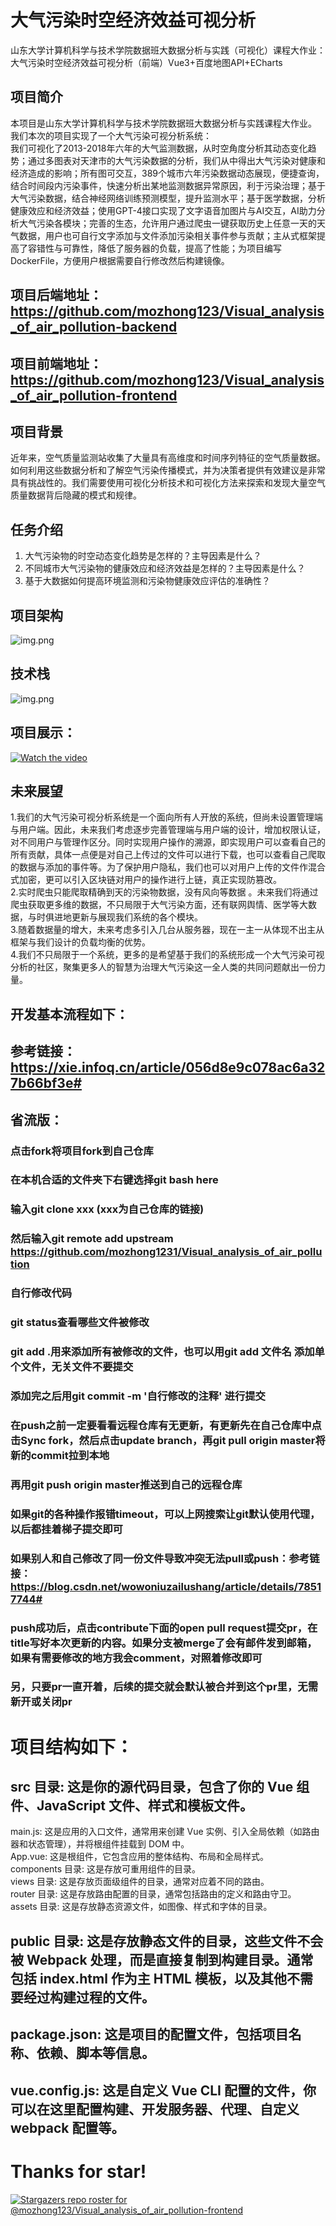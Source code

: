 # 大气污染时空经济效益可视分析
山东大学计算机科学与技术学院数据班大数据分析与实践（可视化）课程大作业：大气污染时空经济效益可视分析（前端）Vue3+百度地图API+ECharts
## 项目简介
本项目是山东大学计算机科学与技术学院数据班大数据分析与实践课程大作业。<br />
我们本次的项目实现了一个大气污染可视分析系统：<br />
我们可视化了2013-2018年六年的大气监测数据，从时空角度分析其动态变化趋势；通过多图表对天津市的大气污染数据的分析，我们从中得出大气污染对健康和经济造成的影响；所有图可交互，389个城市六年污染数据动态展现，便捷查询，结合时间段内污染事件，快速分析出某地监测数据异常原因，利于污染治理；基于大气污染数据，结合神经网络训练预测模型，提升监测水平；基于医学数据，分析健康效应和经济效益；使用GPT-4接口实现了文字语音加图片与AI交互，AI助力分析大气污染各模块；完善的生态，允许用户通过爬虫一键获取历史上任意一天的天气数据，用户也可自行文字添加与文件添加污染相关事件参与贡献；主从式框架提高了容错性与可靠性，降低了服务器的负载，提高了性能；为项目编写DockerFile，方便用户根据需要自行修改然后构建镜像。
## 项目后端地址：https://github.com/mozhong123/Visual_analysis_of_air_pollution-backend
## 项目前端地址：https://github.com/mozhong123/Visual_analysis_of_air_pollution-frontend
## 项目背景
近年来，空气质量监测站收集了大量具有高维度和时间序列特征的空气质量数据。如何利用这些数据分析和了解空气污染传播模式，并为决策者提供有效建议是非常具有挑战性的。我们需要使用可视化分析技术和可视化方法来探索和发现大量空气质量数据背后隐藏的模式和规律。
## 任务介绍
1. 大气污染物的时空动态变化趋势是怎样的？主导因素是什么？
2. 不同城市大气污染物的健康效应和经济效益是怎样的？主导因素是什么？
3. 基于大数据如何提高环境监测和污染物健康效应评估的准确性？
## 项目架构
![img.png](display/img.png)
## 技术栈
![img.png](display/img1.png)
## 项目展示：
[![Watch the video](https://img.youtube.com/vi/_p6OPUBtzNQ/maxresdefault.jpg)](https://youtu.be/_p6OPUBtzNQ)
## 未来展望
1.我们的大气污染可视分析系统是一个面向所有人开放的系统，但尚未设置管理端与用户端。因此，未来我们考虑逐步完善管理端与用户端的设计，增加权限认证，对不同用户与管理作区分。同时实现用户操作的溯源，即实现用户可以查看自己的所有贡献，具体一点便是对自己上传过的文件可以进行下载，也可以查看自己爬取的数据与添加的事件等。为了保护用户隐私，我们也可以对用户上传的文件作混合式加密，更可以引入区块链对用户的操作进行上链，真正实现防篡改。<br />
2.实时爬虫只能爬取精确到天的污染物数据，没有风向等数据 。未来我们将通过爬虫获取更多维的数据，不只局限于大气污染方面，还有联网舆情、医学等大数据，与时俱进地更新与展现我们系统的各个模块。<br />
3.随着数据量的增大，未来考虑多引入几台从服务器，现在一主一从体现不出主从框架与我们设计的负载均衡的优势。<br />
4.我们不只局限于一个系统，更多的是希望基于我们的系统形成一个大气污染可视分析的社区，聚集更多人的智慧为治理大气污染这一全人类的共同问题献出一份力量。

## 开发基本流程如下：                 
## 参考链接：https://xie.infoq.cn/article/056d8e9c078ac6a327b66bf3e#
## 省流版：
### 点击fork将项目fork到自己仓库
### 在本机合适的文件夹下右键选择git bash here
### 输入git clone xxx    (xxx为自己仓库的链接)
### 然后输入git remote add upstream https://github.com/mozhong1231/Visual_analysis_of_air_pollution
### 自行修改代码
### git status查看哪些文件被修改
### git add .用来添加所有被修改的文件，也可以用git add 文件名 添加单个文件，无关文件不要提交
### 添加完之后用git commit -m '自行修改的注释'  进行提交
### 在push之前一定要看看远程仓库有无更新，有更新先在自己仓库中点击Sync fork，然后点击update branch，再git pull origin master将新的commit拉到本地
### 再用git push origin master推送到自己的远程仓库
### 如果git的各种操作报错timeout，可以上网搜索让git默认使用代理，以后都挂着梯子提交即可
### 如果别人和自己修改了同一份文件导致冲突无法pull或push：参考链接：https://blog.csdn.net/wowoniuzailushang/article/details/78517744#
### push成功后，点击contribute下面的open pull request提交pr，在title写好本次更新的内容。如果分支被merge了会有邮件发到邮箱，如果有需要修改的地方我会comment，对照着修改即可
### 另，只要pr一直开着，后续的提交就会默认被合并到这个pr里，无需新开或关闭pr

# 项目结构如下：
## src 目录: 这是你的源代码目录，包含了你的 Vue 组件、JavaScript 文件、样式和模板文件。
main.js: 这是应用的入口文件，通常用来创建 Vue 实例、引入全局依赖（如路由器和状态管理），并将根组件挂载到 DOM 中。<br>
App.vue: 这是根组件，它包含应用的整体结构、布局和全局样式。<br>
components 目录: 这是存放可重用组件的目录。<br>
views 目录: 这是存放页面级组件的目录，通常对应着不同的路由。<br>
router 目录: 这是存放路由配置的目录，通常包括路由的定义和路由守卫。<br>
assets 目录: 这是存放静态资源文件，如图像、样式和字体的目录。<br>
## public 目录: 这是存放静态文件的目录，这些文件不会被 Webpack 处理，而是直接复制到构建目录。通常包括 index.html 作为主 HTML 模板，以及其他不需要经过构建过程的文件。
## package.json: 这是项目的配置文件，包括项目名称、依赖、脚本等信息。
## vue.config.js: 这是自定义 Vue CLI 配置的文件，你可以在这里配置构建、开发服务器、代理、自定义 webpack 配置等。
# Thanks for star!
[![Stargazers repo roster for @mozhong123/Visual_analysis_of_air_pollution-frontend](https://reporoster.com/stars/mozhong123/Visual_analysis_of_air_pollution-frontend)](https://github.com/mozhong123/Visual_analysis_of_air_pollution-frontend/stargazers)
